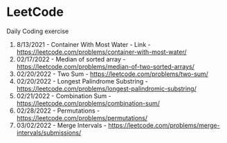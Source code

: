 # LeetCode
Daily Coding exercise

1.  8/13/2021 - Container With Most Water - Link - https://leetcode.com/problems/container-with-most-water/
2.  02/17/2022 - Median of sorted array - https://leetcode.com/problems/median-of-two-sorted-arrays/
3.  02/20/2022 - Two Sum - https://leetcode.com/problems/two-sum/
4.  02/20/2022 - Longest Palindrome Substring - https://leetcode.com/problems/longest-palindromic-substring/
5.  02/21/2022 - Combination Sum - https://leetcode.com/problems/combination-sum/
6.  02/28/2022 - Permutations - https://leetcode.com/problems/permutations/
7. 03/02/2022 - Merge Intervals - https://leetcode.com/problems/merge-intervals/submissions/
